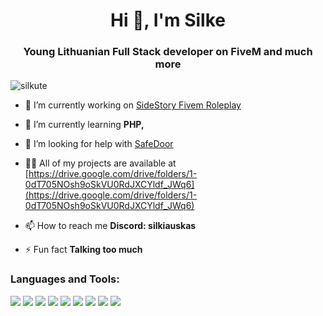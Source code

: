<h1 align="center">Hi 👋, I'm Silke</h1>
<h3 align="center">Young Lithuanian Full Stack developer on FiveM and much more</h3>

<p align="left"> <img src="https://komarev.com/ghpvc/?username=silkute&label=Profile%20views&color=0e75b6&style=flat" alt="silkute" /> </p>

- 🔭 I’m currently working on [SideStory Fivem Roleplay](https://sidestory.lt)

- 🌱 I’m currently learning **PHP,**

- 🤝 I’m looking for help with [SafeDoor](https://discord.gg/5G2tzhmzwJ)

- 👨‍💻 All of my projects are available at [https://drive.google.com/drive/folders/1-0dT705NOsh9oSkVU0RdJXCYldf_JWq6](https://drive.google.com/drive/folders/1-0dT705NOsh9oSkVU0RdJXCYldf_JWq6)

- 📫 How to reach me **Discord: silkiauskas**

- ⚡ Fun fact **Talking too much**


<h3 align="left">Languages and Tools:</h3>
  <p align="left"> 
    <img src="https://camo.githubusercontent.com/f9dcdd1cfaca52d120fc5382d062172f654c06afa24136899b099d0fed499dcf/68747470733a2f2f696d672e736869656c64732e696f2f62616467652f7675656a732d2532333335343935652e7376673f7374796c653d666f722d7468652d6261646765266c6f676f3d767565646f746a73266c6f676f436f6c6f723d253233344643303844">
    <img src="https://camo.githubusercontent.com/5e7e215d9ff3a7c2e96d09232c11b2205565c841d1129dd2185ebd967284121f/68747470733a2f2f696d672e736869656c64732e696f2f62616467652f68746d6c352d2532334533344632362e7376673f7374796c653d666f722d7468652d6261646765266c6f676f3d68746d6c35266c6f676f436f6c6f723d7768697465">
    <img src="https://img.shields.io/badge/MariaDB-003545?style=for-the-badge&logo=mariadb&logoColor=white">
    <img src="https://img.shields.io/badge/MySQL-005C84?style=for-the-badge&logo=mysql&logoColor=white">
    <img src="https://img.shields.io/badge/Lua-2C2D72?style=for-the-badge&logo=lua&logoColor=white">
    <img src="https://img.shields.io/badge/Electron-2B2E3A?style=for-the-badge&logo=electron&logoColor=9FEAF9">
    <img src="https://img.shields.io/badge/Figma-F24E1E?style=for-the-badge&logo=figma&logoColor=white">
    <img src="https://img.shields.io/badge/JavaScript-323330?style=for-the-badge&logo=javascript&logoColor=F7DF1E">
    <img src="https://img.shields.io/badge/CSS3-1572B6?style=for-the-badge&logo=css3&logoColor=white">
  </p>
